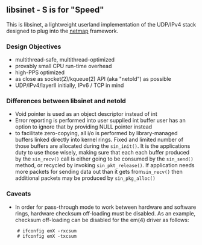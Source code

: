 ## libsinet - S is for "Speed"


This is libsinet, a lightweight userland implementation of the UDP/IPv4 stack
designed to plug into the [netmap](https://code.google.com/p/netmap/) framework.

### Design Objectives

 - multithread-safe, multithread-optimized
 - provably small CPU run-time overhead
 - high-PPS optimized
 - as close as socket(2)/kqueue(2) API (aka "netold") as possible
 - UDP/IPv4/layerII initially, IPv6 / TCP in mind

### Differences between libsinet and netold

 - Void pointer is used as an object descriptor instead of int
 - Error reporting is performed into user supplied int buffer
   user has an option to ignore that by providing NULL pointer instead
 - to facilitate zero-copying, all i/o is performed by library-managed 
   buffers linked directly into kernel rings. Fixed and limited number
   of those buffers are allocated during the ```sin_init()```. It is
   the applications duty to use those wisely, making sure that each each
   buffer produced by the ```sin_recv()``` call is either going to be consumed
   by the ```sin_send()``` method, or recycled by invoking 
   ```sin_pkt_release()```. If application needs more packets for sending
   data out than it gets from```sin_recv()``` then additional packets may
   be produced by ```sin_pkg_alloc()```

### Caveats

-  In order for pass-through mode to work between hardware and software rings, hardware checksum off-loading must be disabled. As an example, checksum off-loading can be disabled for the em(4) driver as follows:

```
    # ifconfig emX -rxcsum
    # ifconfig emX -txcsum
```
